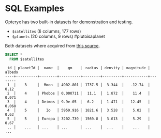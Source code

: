 # SQL Examples

Opteryx has two built-in datasets for demonstration and testing.

- `$satellites` (8 columns, 177 rows)
- `$planets` (20 columns, 9 rows) #plutoisaplanet

Both datasets where acquired from [this source](https://github.com/devstronomy/nasa-data-scraper/tree/f610e541a053f05e26573570604aed50b358cc43/data/json).

~~~sql
SELECT *
  FROM $satellites
~~~
~~~
 id │ planetId │  name  │    gm    │ radius │ density │ magnitude │ albedo 
----+----------+--------+----------+--------+---------+-----------+--------
 1  │    3     │  Moon  │ 4902.801 │ 1737.5 │  3.344  │   -12.74  │  0.12  
 2  │    4     │ Phobos │ 0.000711 │  11.1  │  1.872  │    11.4   │ 0.071  
 3  │    4     │ Deimos │ 9.9e-05  │  6.2   │  1.471  │   12.45   │ 0.068  
 4  │    5     │   Io   │ 5959.916 │ 1821.6 │  3.528  │    5.02   │  0.63  
 5  │    5     │ Europa │ 3202.739 │ 1560.8 │  3.013  │    5.29   │  0.67  
 .. │    ...   │ ...    │ ...      │ ...    │  ...    │    ...    │  ...   
~~~